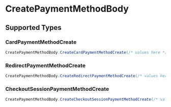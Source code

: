 # CreatePaymentMethodBody


## Supported Types

### CardPaymentMethodCreate

```csharp
CreatePaymentMethodBody.CreateCardPaymentMethodCreate(/* values here */);
```

### RedirectPaymentMethodCreate

```csharp
CreatePaymentMethodBody.CreateRedirectPaymentMethodCreate(/* values here */);
```

### CheckoutSessionPaymentMethodCreate

```csharp
CreatePaymentMethodBody.CreateCheckoutSessionPaymentMethodCreate(/* values here */);
```
